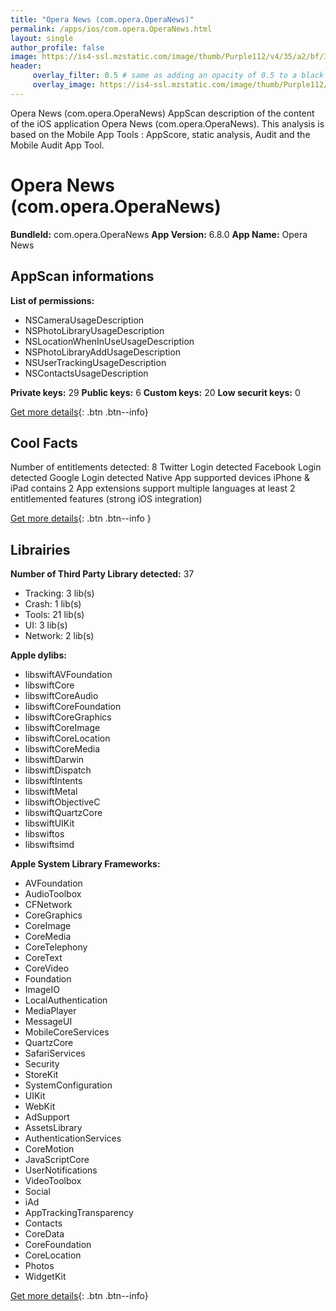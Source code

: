 ```yaml
---
title: "Opera News (com.opera.OperaNews)"
permalink: /apps/ios/com.opera.OperaNews.html
layout: single
author_profile: false
image: https://is4-ssl.mzstatic.com/image/thumb/Purple112/v4/35/a2/bf/35a2bfa0-7a9f-5540-3c27-351c63092bf7/AppIcon-0-0-1x_U007emarketing-0-0-0-7-0-0-sRGB-0-0-0-GLES2_U002c0-512MB-85-220-0-0.png/512x512bb.jpg
header: 
     overlay_filter: 0.5 # same as adding an opacity of 0.5 to a black background
     overlay_image: https://is4-ssl.mzstatic.com/image/thumb/Purple112/v4/35/a2/bf/35a2bfa0-7a9f-5540-3c27-351c63092bf7/AppIcon-0-0-1x_U007emarketing-0-0-0-7-0-0-sRGB-0-0-0-GLES2_U002c0-512MB-85-220-0-0.png/512x512bb.jpg
---
```

Opera News (com.opera.OperaNews) AppScan description of the content of the iOS application Opera News (com.opera.OperaNews). This analysis is based on the Mobile App Tools : AppScore, static analysis, Audit and the Mobile Audit App Tool.

# Opera News (com.opera.OperaNews)

**BundleId:** com.opera.OperaNews
**App Version:** 6.8.0
**App Name:** Opera News


## AppScan informations 

**List of permissions:** 
- NSCameraUsageDescription
- NSPhotoLibraryUsageDescription
- NSLocationWhenInUseUsageDescription
- NSPhotoLibraryAddUsageDescription
- NSUserTrackingUsageDescription
- NSContactsUsageDescription
  
  
**Private keys:** 29
**Public keys:** 6
**Custom keys:** 20
**Low securit keys:** 0
  
[Get more details](/pricing.html){: .btn .btn--info}

## Cool Facts

Number of entitlements detected: 8
Twitter Login detected
Facebook Login detected
Google Login detected
Native App
supported devices iPhone & iPad
contains 2 App extensions
support multiple languages
at least 2 entitlemented features (strong iOS integration)
  
[Get more details](/pricing.html){: .btn .btn--info }

## Librairies 
**Number of Third Party Library detected:** 37
- Tracking: 3 lib(s)
- Crash: 1 lib(s)
- Tools: 21 lib(s)
- UI: 3 lib(s)
- Network: 2 lib(s)


**Apple dylibs:**
- libswiftAVFoundation
- libswiftCore
- libswiftCoreAudio
- libswiftCoreFoundation
- libswiftCoreGraphics
- libswiftCoreImage
- libswiftCoreLocation
- libswiftCoreMedia
- libswiftDarwin
- libswiftDispatch
- libswiftIntents
- libswiftMetal
- libswiftObjectiveC
- libswiftQuartzCore
- libswiftUIKit
- libswiftos
- libswiftsimd


**Apple System Library Frameworks:**
- AVFoundation
- AudioToolbox
- CFNetwork
- CoreGraphics
- CoreImage
- CoreMedia
- CoreTelephony
- CoreText
- CoreVideo
- Foundation
- ImageIO
- LocalAuthentication
- MediaPlayer
- MessageUI
- MobileCoreServices
- QuartzCore
- SafariServices
- Security
- StoreKit
- SystemConfiguration
- UIKit
- WebKit
- AdSupport
- AssetsLibrary
- AuthenticationServices
- CoreMotion
- JavaScriptCore
- UserNotifications
- VideoToolbox
- Social
- iAd
- AppTrackingTransparency
- Contacts
- CoreData
- CoreFoundation
- CoreLocation
- Photos
- WidgetKit


  
[Get more details](/pricing.html){: .btn .btn--info}

